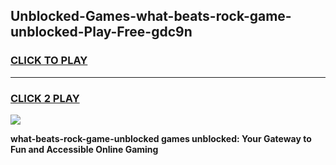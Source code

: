 
## Unblocked-Games-what-beats-rock-game-unblocked-Play-Free-gdc9n
<h3>
<a href="https://premium76.site?title=what-beats-rock-game-unblocked&ref=18A1">CLICK TO PLAY</a></h3>
<hr>

<h3>
<a href="https://premium76.site?title=what-beats-rock-game-unblocked&ref=18A1">CLICK 2 PLAY</a>
  
</h3>

<a href="https://premium76.site?title=what-beats-rock-game-unblocked&ref=18A1"><img src="https://clearcache.store/games.png"></a>


**what-beats-rock-game-unblocked games unblocked: Your Gateway to Fun and Accessible Online Gaming**
